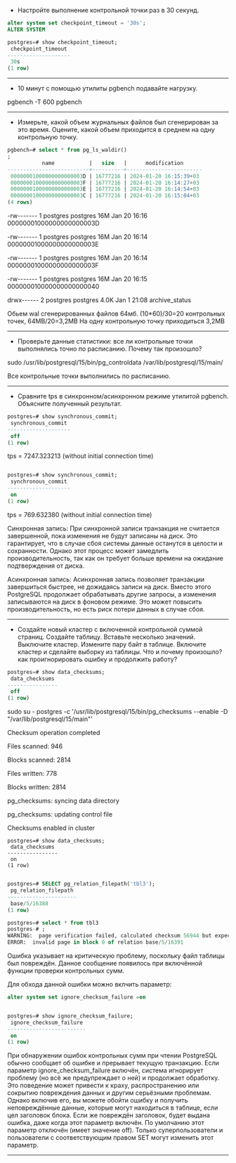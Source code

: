 * Настройте выполнение контрольной точки раз в 30 секунд.
  
```sql
alter system set checkpoint_timeout = '30s';
ALTER SYSTEM
```
```sql
postgres=# show checkpoint_timeout;
 checkpoint_timeout 
--------------------
 30s
(1 row)
```

-----------------------------


* 10 минут c помощью утилиты pgbench подавайте нагрузку.
  
pgbench -T 600 pgbench
  


----------------------- 



* Измерьте, какой объем журнальных файлов был сгенерирован за это время. Оцените, какой объем приходится в среднем на одну контрольную точку.
```sql
pgbench=# select * from pg_ls_waldir()
;
           name           |   size   |      modification      
--------------------------+----------+------------------------
 00000001000000000000003D | 16777216 | 2024-01-20 16:15:39+03
 00000001000000000000003F | 16777216 | 2024-01-20 16:14:27+03
 00000001000000000000003E | 16777216 | 2024-01-20 16:14:54+03
 00000001000000000000003C | 16777216 | 2024-01-20 16:15:04+03
(4 rows)
```

-rw------- 1 postgres postgres  16M Jan 20 16:16 00000001000000000000003D

-rw------- 1 postgres postgres  16M Jan 20 16:14 00000001000000000000003E

-rw------- 1 postgres postgres  16M Jan 20 16:14 00000001000000000000003F

-rw------- 1 postgres postgres  16M Jan 20 16:15 000000010000000000000040

drwx------ 2 postgres postgres 4.0K Jan  1 21:08 archive_status

Обьем wal сгенерированных файлов 64мб. (10*60)/30=20 контрольных точек, 64MB/20=3,2MB
На одну контрольную точку приходиться 3,2MB



----------------------------



* Проверьте данные статистики: все ли контрольные точки выполнялись точно по расписанию. Почему так произошло?
  
sudo /usr/lib/postgresql/15/bin/pg_controldata /var/lib/postgresql/15/main/

  Все контрольные точки выполнились по расписанию.
  
  

-----------------------------



* Сравните tps в синхронном/асинхронном режиме утилитой pgbench. Объясните полученный результат.

```sql
postgres=# show synchronous_commit;
 synchronous_commit 
--------------------
 off
(1 row)
```

tps = 7247.323213 (without initial connection time)

```sql

postgres=# show synchronous_commit;
 synchronous_commit 
--------------------
 on
(1 row)
```

tps = 769.632380 (without initial connection time)

Синхронная запись: При синхронной записи транзакция не считается завершенной, пока изменения не будут записаны на диск. Это гарантирует, что в случае сбоя системы данные останутся в целости и сохранности. Однако этот процесс может замедлить производительность, так как он требует больше времени на ожидание подтверждения от диска.

Асинхронная запись: Асинхронная запись позволяет транзакции завершиться быстрее, не дожидаясь записи на диск. Вместо этого PostgreSQL продолжает обрабатывать другие запросы, а изменения записываются на диск в фоновом режиме. Это может повысить производительность, но есть риск потери данных в случае сбоя.
  
-----------------------------



* Создайте новый кластер с включенной контрольной суммой страниц. Создайте таблицу. Вставьте несколько значений. Выключите кластер. Измените пару байт в таблице. Включите кластер и сделайте выборку из таблицы. Что и почему произошло? как проигнорировать ошибку и продолжить работу?


```sql
postgres=# show data_checksums;
 data_checksums 
----------------
 off
(1 row)
```

sudo su - postgres -c '/usr/lib/postgresql/15/bin/pg_checksums --enable -D "/var/lib/postgresql/15/main"'

Checksum operation completed

Files scanned:   946

Blocks scanned:  2814

Files written:  778

Blocks written: 2814

pg_checksums: syncing data directory

pg_checksums: updating control file

Checksums enabled in cluster

```
postgres=# show data_checksums;
 data_checksums 
----------------
 on
(1 row)
```
```sql

postgres=# SELECT pg_relation_filepath('tbl3');
 pg_relation_filepath 
----------------------
 base/5/16388
(1 row)
```
```sql
postgres=# select * from tbl3
postgres-# ;
WARNING:  page verification failed, calculated checksum 56944 but expected 0
ERROR:  invalid page in block 0 of relation base/5/16391
```
Ошибка указывает на критическую проблему, 
поскольку файл таблицы был повреждён. 
Данное сообщение появилось при включённой функции проверки контрольных сумм.

Для обхода данной ошибки можно вклчить параметр: 

```sql
alter system set ignore_checksum_failure =on
```

```sql

postgres=# show ignore_checksum_failure;
 ignore_checksum_failure 
-------------------------
 on
(1 row)


```

При обнаружении ошибок контрольных сумм при чтении PostgreSQL обычно сообщает об
ошибке и прерывает текущую транзакцию. Если параметр ignore_checksum_failure включён,
система игнорирует проблему (но всё же предупреждает о ней) и продолжает обработку. Это
поведение может привести к краху, распространению или сокрытию повреждения данных
и другим серьёзными проблемам. Однако включив его, вы можете обойти ошибку и получить
неповреждённые данные, которые могут находиться в таблице, если цел заголовок блока.
Если же повреждён заголовок, будет выдана ошибка, даже когда этот параметр включён.
По умолчанию этот параметр отключён (имеет значение off). Только суперпользователи и
пользователи с соответствующим правом SET могут изменить этот параметр.

------------------------------
